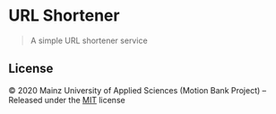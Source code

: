 [comment]: # (ACHTUNG! This is an autogenerated file and will be automatically overwritten)
[comment]: # (To edit its contents please refer to the project dir '.readme')

# URL Shortener

> A simple URL shortener service




## License

:copyright: 2020 Mainz University of Applied Sciences (Motion Bank Project) – 
Released under the [MIT](https://github.com/motionbank-js/url-shortener/blob/master/LICENSE) license

